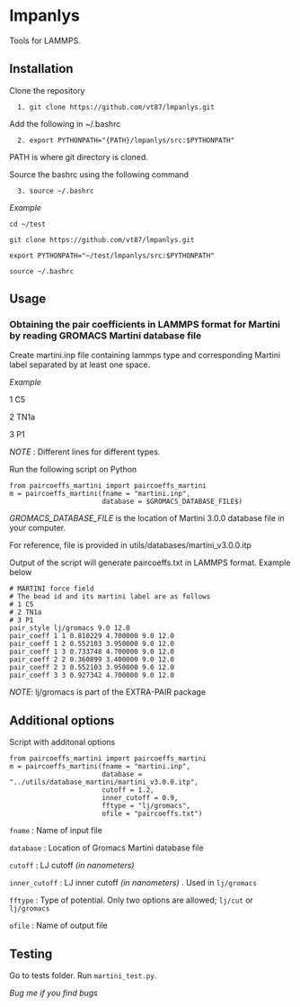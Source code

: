# lmpanlys
Tools for LAMMPS. 

## Installation

Clone the repository

```
  1. git clone https://github.com/vt87/lmpanlys.git
```

  Add the following in ~/.bashrc
```  
  2. export PYTHONPATH="{PATH}/lmpanlys/src:$PYTHONPATH"
```
  PATH is where git directory is cloned. 

  Source the bashrc using the following command
```
  3. source ~/.bashrc
```


*Example*
```
cd ~/test

git clone https://github.com/vt87/lmpanlys.git

export PYTHONPATH="~/test/lmpanlys/src:$PYTHONPATH"

source ~/.bashrc
```
## Usage

### Obtaining the pair coefficients in LAMMPS format for Martini by reading GROMACS Martini database file

Create martini.inp file containing lammps type and corresponding Martini label separated by at least one space. 

*Example*

1 C5

2 TN1a

3 P1

*NOTE* : Different lines for different types.

Run the following script on Python

```
from paircoeffs_martini import paircoeffs_martini
m = paircoeffs_martini(fname = "martini.inp",
                       database = $GROMACS_DATABASE_FILE$)
```
*GROMACS_DATABASE_FILE* is the location of Martini 3.0.0 database file in your computer.

For reference, file is provided in utils/databases/martini_v3.0.0.itp

Output of the script will generate paircoeffs.txt in LAMMPS format. Example below

```
# MARTINI force field
# The bead id and its martini label are as follows
# 1 C5
# 2 TN1a
# 3 P1
pair_style lj/gromacs 9.0 12.0
pair_coeff 1 1 0.810229 4.700000 9.0 12.0
pair_coeff 1 2 0.552103 3.950000 9.0 12.0
pair_coeff 1 3 0.733748 4.700000 9.0 12.0
pair_coeff 2 2 0.360899 3.400000 9.0 12.0
pair_coeff 2 3 0.552103 3.950000 9.0 12.0
pair_coeff 3 3 0.927342 4.700000 9.0 12.0
```

*NOTE*: lj/gromacs is part of the EXTRA-PAIR package

## Additional options

Script with additonal options

```
from paircoeffs_martini import paircoeffs_martini
m = paircoeffs_martini(fname = "martini.inp",
                       database = "../utils/database_martini/martini_v3.0.0.itp",
                       cutoff = 1.2,
                       inner_cutoff = 0.9,
                       fftype = "lj/gromacs",
                       ofile = "paircoeffs.txt")
```
```fname``` : Name of input file

```database``` : Location of Gromacs Martini database file

```cutoff``` : LJ cutoff *(in nanometers)*

```inner_cutoff``` : LJ inner cutoff *(in nanometers)* . Used in ```lj/gromacs```

```fftype``` : Type of potential. Only two options are allowed; ```lj/cut``` or ```lj/gromacs```

```ofile``` : Name of output file

## Testing

Go to tests folder. Run ```martini_test.py```. 

*Bug me if you find bugs*

